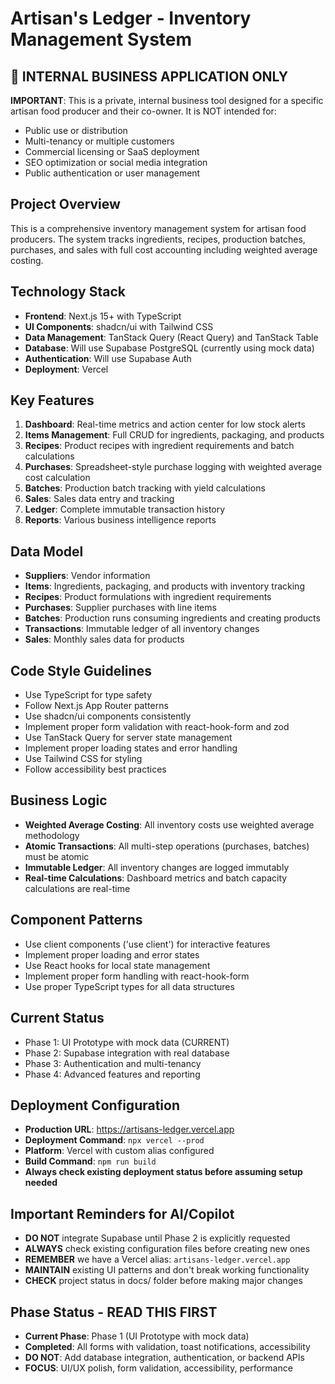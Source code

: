 <!-- Use this file to provide workspace-specific custom instructions to Copilot. For more details, visit https://code.visualstudio.com/docs/copilot/copilot-customization#_use-a-githubcopilotinstructionsmd-file -->

# Artisan's Ledger - Inventory Management System

## 🏢 INTERNAL BUSINESS APPLICATION ONLY
**IMPORTANT**: This is a private, internal business tool designed for a specific artisan food producer and their co-owner. It is NOT intended for:
- Public use or distribution
- Multi-tenancy or multiple customers
- Commercial licensing or SaaS deployment
- SEO optimization or social media integration
- Public authentication or user management

## Project Overview
This is a comprehensive inventory management system for artisan food producers. The system tracks ingredients, recipes, production batches, purchases, and sales with full cost accounting including weighted average costing.

## Technology Stack
- **Frontend**: Next.js 15+ with TypeScript
- **UI Components**: shadcn/ui with Tailwind CSS
- **Data Management**: TanStack Query (React Query) and TanStack Table
- **Database**: Will use Supabase PostgreSQL (currently using mock data)
- **Authentication**: Will use Supabase Auth
- **Deployment**: Vercel

## Key Features
1. **Dashboard**: Real-time metrics and action center for low stock alerts
2. **Items Management**: Full CRUD for ingredients, packaging, and products
3. **Recipes**: Product recipes with ingredient requirements and batch calculations
4. **Purchases**: Spreadsheet-style purchase logging with weighted average cost calculation
5. **Batches**: Production batch tracking with yield calculations
6. **Sales**: Sales data entry and tracking
7. **Ledger**: Complete immutable transaction history
8. **Reports**: Various business intelligence reports

## Data Model
- **Suppliers**: Vendor information
- **Items**: Ingredients, packaging, and products with inventory tracking
- **Recipes**: Product formulations with ingredient requirements
- **Purchases**: Supplier purchases with line items
- **Batches**: Production runs consuming ingredients and creating products
- **Transactions**: Immutable ledger of all inventory changes
- **Sales**: Monthly sales data for products

## Code Style Guidelines
- Use TypeScript for type safety
- Follow Next.js App Router patterns
- Use shadcn/ui components consistently
- Implement proper form validation with react-hook-form and zod
- Use TanStack Query for server state management
- Implement proper loading states and error handling
- Use Tailwind CSS for styling
- Follow accessibility best practices

## Business Logic
- **Weighted Average Costing**: All inventory costs use weighted average methodology
- **Atomic Transactions**: All multi-step operations (purchases, batches) must be atomic
- **Immutable Ledger**: All inventory changes are logged immutably
- **Real-time Calculations**: Dashboard metrics and batch capacity calculations are real-time

## Component Patterns
- Use client components ('use client') for interactive features
- Implement proper loading and error states
- Use React hooks for local state management
- Implement proper form handling with react-hook-form
- Use proper TypeScript types for all data structures

## Current Status
- Phase 1: UI Prototype with mock data (CURRENT)
- Phase 2: Supabase integration with real database
- Phase 3: Authentication and multi-tenancy
- Phase 4: Advanced features and reporting

## Deployment Configuration
- **Production URL**: https://artisans-ledger.vercel.app
- **Deployment Command**: `npx vercel --prod`
- **Platform**: Vercel with custom alias configured
- **Build Command**: `npm run build`
- **Always check existing deployment status before assuming setup needed**

## Important Reminders for AI/Copilot
- **DO NOT** integrate Supabase until Phase 2 is explicitly requested
- **ALWAYS** check existing configuration files before creating new ones
- **REMEMBER** we have a Vercel alias: `artisans-ledger.vercel.app`
- **MAINTAIN** existing UI patterns and don't break working functionality
- **CHECK** project status in docs/ folder before making major changes

## Phase Status - READ THIS FIRST
- **Current Phase**: Phase 1 (UI Prototype with mock data)
- **Completed**: All forms with validation, toast notifications, accessibility
- **DO NOT**: Add database integration, authentication, or backend APIs
- **FOCUS**: UI/UX polish, form validation, accessibility, performance
